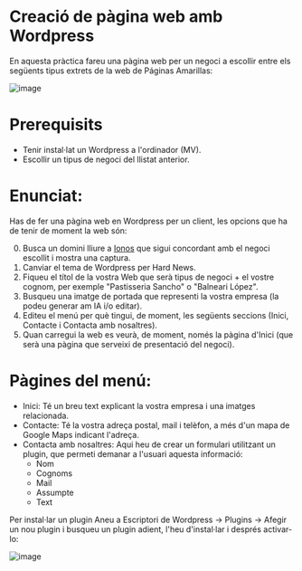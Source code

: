 # Creació de pàgina web amb Wordpress

En aquesta pràctica fareu una pàgina web per un negoci a escollir entre els següents tipus extrets de la web de Páginas Amarillas:

![image](https://github.com/XaSaFa/MP08-23-24/assets/110727546/7d17e1b3-a2d7-4f97-927b-1c321e3aafd8)

# Prerequisits

- Tenir instal·lat un Wordpress a l'ordinador (MV).
- Escollir un tipus de negoci del llistat anterior.

# Enunciat:

Has de fer una pàgina web en Wordpress per un client, les opcions que ha de tenir de moment la web són:

0. Busca un domini lliure a [Ionos](https://www.ionos.es/) que sigui concordant amb el negoci escollit i mostra una captura.
1. Canviar el tema de Wordpress per Hard News.
2. Fiqueu el títol de la vostra Web que serà tipus de negoci + el vostre cognom, per exemple "Pastisseria Sancho" o "Balneari López".
3. Busqueu una imatge de portada que representi la vostra empresa (la podeu generar am IA i/o editar).
4. Editeu el menú per què tingui, de moment, les següents seccions (Inici, Contacte i Contacta amb nosaltres).
5. Quan carregui la web es veurà, de moment, només la pàgina d'Inici (que serà una pàgina que serveixi de presentació del negoci).

# Pàgines del menú:

- Inici: Té un breu text explicant la vostra empresa i una imatges relacionada.
- Contacte: Té la vostra adreça postal, mail i telèfon, a més d'un mapa de Google Maps indicant l'adreça.
- Contacta amb nosaltres: Aqui heu de crear un formulari utilitzant un plugin, que permeti demanar a l'usuari aquesta informació:
  - Nom
  - Cognoms
  - Mail
  - Assumpte
  - Text

Per instal·lar un plugin Aneu a Escriptori de Wordpress -> Plugins -> Afegir un nou plugin i busqueu un plugin adient, l'heu d'instal·lar i després activar-lo:

![image](https://github.com/user-attachments/assets/bd0a2da2-7bce-4e11-8326-0f433b5567a9)

